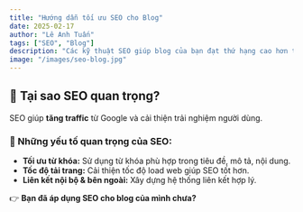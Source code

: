 ```yaml
---
title: "Hướng dẫn tối ưu SEO cho Blog"
date: 2025-02-17
author: "Lê Anh Tuấn"
tags: ["SEO", "Blog"]
description: "Các kỹ thuật SEO giúp blog của bạn đạt thứ hạng cao hơn trên Google."
image: "/images/seo-blog.jpg"
---
```


## 📌 Tại sao SEO quan trọng?

SEO giúp **tăng traffic** từ Google và cải thiện trải nghiệm người dùng.

### 🔹 Những yếu tố quan trọng của SEO:
- **Tối ưu từ khóa:** Sử dụng từ khóa phù hợp trong tiêu đề, mô tả, nội dung.
- **Tốc độ tải trang:** Cải thiện tốc độ load web giúp SEO tốt hơn.
- **Liên kết nội bộ & bên ngoài:** Xây dựng hệ thống liên kết hợp lý.

👉 **Bạn đã áp dụng SEO cho blog của mình chưa?**